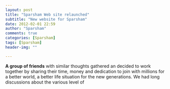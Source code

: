 ```yaml
---
layout: post
title: "Sparsham Web site relaunched"
subtitle: "New website for Sparsham"
date: 2012-02-01 22:59
author: "Sparsham"
comments: true
categories: [Sparsham]
tags: [Sparsham]
header-img: ""

---
```

**A group of friends** with similar thoughts gathered an decided to work together by sharing their time, money and dedication to join with millions
for a better world, a better life situation for the new generations. We had long discussions about the various level of 
